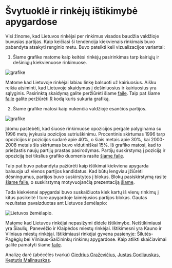 Švytuoklė ir rinkėjų ištikimybė apygardose
==========================================

Visi žinome, kad Lietuvos rinkėjai per rinkimus visados baudžia valdžioje
buvusias partijas. Kaip keičiasi ši tendencija kiekvienais rinkimais buvo
pabandyta atsakyti renginio metu. Buvo pateikti keli vizualizacijos variantai:

1. Šiame grafike matome kaip keitėsi rinkėjų pasirinkimas tarp kairiųjų ir
dešiniųjų kiekvienuose rinkimuose. 

![grafike](https://github.com/vzemlys/psdatadive12/raw/master/Svytuokle/svytuokle.jpg) 

Matome kad Lietuvoje rinkėjai labiau linkę
balsuoti už kairiuosius. Aišku reikia atsiminti, kad Lietuvoje skaidymas į
dešiniuosius ir kairiuosius yra sąlyginis. Pasirinktą skaidymą galite peržiūrėti
šiame [faile](https://github.com/vzemlys/psdatadive12/blob/master/Svytuokle/kairieji_desinieji.csv). Taip pat  šiame
[faile](https://github.com/vzemlys/psdatadive12/blob/master/Svytuokle/30svytuokle.R) galite peržiūrėti [R](http://www.r-project.org) kodą kuris sukuria
grafiką.

2. Šiame grafike matosi kaip nukenčia valdžioje esančios partijos. 

![grafike](https://github.com/vzemlys/psdatadive12/raw/master/Svytuokle/balsavimas_uz_pozicija_opozicija.png) 

Įdomu pastebėti, kad šiuose rinkimuose opozicijos pergalė palyginama su 1996 metų
įvykusiu pozicijos sutriuškinimu. Procentinis skirtumas 1996 tarp opozicijos ir
pozicijos sudarė apie 40%, o šiais metais apie 30%, kai 2000-2008 metais šis
skirtumas buvo vidutiniškai 15%. Iš grafiko matosi, kad to priežastis naujų
partijų prastas pasirodymas. 
Partijų suskirstymą į poziciją ir opoziciją bei
tikslius grafiko duomenis rasite [šiame
faile](https://github.com/vzemlys/psdatadive12/raw/master/Svytuokle/pozicija_opozicija.xls).

Taip pat buvo pabandyta pažiūrėti kaip ištikimai kiekviena apygarda balsuoja už
vienos partijos kandidatus. Kad būtų lengviau įžiūrėti dėsningumus, partijos
buvo suskirstytos į blokus. Blokų pasiskirstymą rasite [šiame
faile](https://github.com/vzemlys/psdatadive12/raw/master/Svytuokle/Partijos.ods),
o suskirstymą motyvuojančią prezentaciją
[šiame](https://github.com/vzemlys/psdatadive12/raw/master/Svytuokle/Pristatymas.pdf).

Tada kiekvienai apygardai buvo suskaičiuota kiek
kartų iš vienų rinkimų į kitus pasikeitė I ture apygardoje laimėjusios partijos
blokas. Gautas rezultatas pavaizduotas ant Lietuvos žemėlapio:

![Lietuvos
žemėlapio](https://github.com/vzemlys/psdatadive12/raw/master/Svytuokle/rinkeju-istikimumas.png).

Matome kad Lietuvos rinkėjai nepasižymi didele ištikimybe. Neištikimiausi yra
Šiaulių, Panevėžio ir Klaipėdos miestų rinkėjai. Ištikimesni yra Kauno ir
Vilniaus miestų rinkėjai. Ištikimiausi rinkėjai gyvena pasienyje:
Šilutės-Pagėgių bei Vilniaus-Šalčininkų rinkimų apygardose. Kaip atlikti
skaičiavimai galite pamatyti šiame [faile](https://github.com/vzemlys/psdatadive12/blob/master/Svytuokle/40istikimumas.R).

Analizę darė (abėcėlės tvarka) [Giedrius
Graževičius](http://www.linkedin.com/profile/view?id=155808034&authType=NAME_SEARCH&authToken=uEiu&locale=en_US&srchid=b9a4405d-bc57-4800-84a8-2ba9a5a442e9-0&srchindex=1&srchtotal=1&goback=%2Efps_PBCK_giedrius+gra%C5%BEevi%C4%8Dius_*1_*1_*1_*1_*1_*1_*2_*1_Y_*1_*1_*1_false_1_R_*1_*51_*1_*51_true_*2_*2_*2_*2_*2_*2_*2_*2_*2_*2_*2_*2_*2_*2_*2_*2_*2_*2_*2_*2_*2&pvs=ps&trk=pp_profile_name_link),
[Justas Godliauskas](https://www.linkedin.com/in/justasgodliauskas),
[Kęstutis Malinauskas](http://www.linkedin.com/profile/view?id=12384701&authType=NAME_SEARCH&authToken=S1Vd&locale=en_US&srchid=9821a6d6-86b1-4896-b58f-3e870f1abe33-0&srchindex=1&srchtotal=1&goback=%2Efps_PBCK_k%C4%99stutis+malinauskas_*1_*1_*1_*1_*1_*1_*2_*1_Y_*1_*1_*1_false_1_R_*1_*51_*1_*51_true_*2_*2_*2_*2_*2_*2_*2_*2_*2_*2_*2_*2_*2_*2_*2_*2_*2_*2_*2_*2_*2&pvs=ps&trk=pp_profile_name_link).





